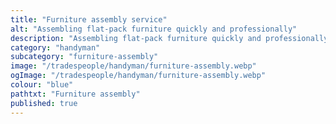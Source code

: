 ```yaml
---
title: "Furniture assembly service"
alt: "Assembling flat-pack furniture quickly and professionally"
description: "Assembling flat-pack furniture quickly and professionally"
category: "handyman"
subcategory: "furniture-assembly"
image: "/tradespeople/handyman/furniture-assembly.webp"
ogImage: "/tradespeople/handyman/furniture-assembly.webp"
colour: "blue"
pathtxt: "Furniture assembly"
published: true
---
```


